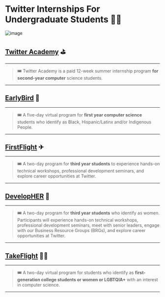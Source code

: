 # Twitter Internships For Undergraduate Students 👨‍🎓

![image](https://user-images.githubusercontent.com/85113641/134770246-2495befd-f971-422b-b36e-132e6270581a.png) 


## [Twitter Academy](https://twitteracademy22.splashthat.com/) ⛳

---------------------------------------------------------------------------------------------------------
> 🎟 Twitter Academy is a paid 12-week summer internship program **for second-year computer** science students. 
---------------------------------------------------------------------------------------------------------

## [EarlyBird](https://earlybird2022.splashthat.com/) 🦅

------------------------------------------------------------------------------------------------------------------------------------
> 🎟 A five-day virtual program for **first year computer science** students who identify as Black, Hispanic/Latinx and/or Indigenous People.

------------------------------------------------------------------------------------------------------------------------------------

## [FirstFlight](https://firstflight2022.splashthat.com/) ✈

-----------------------------------------------------------------------------------------------------------------------------------

> 🎟 A two-day program for **third year students** to experience hands-on technical workshops, professional development seminars, and explore career opportunities at Twitter.

-----------------------------------------------------------------------------------------------------------------------------------

## [DevelopHER]() 🥋
-----------------------------------------------------------------------------------------------------------------------------------------------------------------------------
> 🎟 A two-day program for **third year students** who identify as women. Participants will experience hands-on technical workshops, professional development seminars, meet with senior leaders, engage with our Business Resource Groups (BRGs), and explore career opportunities at Twitter.
---------------------------------------------------------------------------------------------------------------------------------------------------------------------------------------------

## [TakeFlight](https://takeflight2022.splashthat.com/) 👨‍✈️
----------------------------------------------------------------------------------------------------------------------------------------------------
> 🎟 A two-day virtual program for students who identify as **first-generation college students or women or LGBTQIA+** with an interest in computer science.
--------------------------------------------------------------------------------------------------------------------------------------------------------






